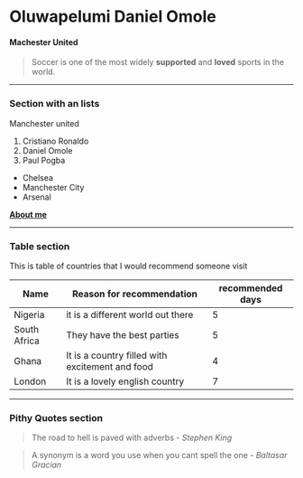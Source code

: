 # Oluwapelumi Daniel Omole

#### Machester United

> Soccer is one of the most widely **supported** and **loved** sports in the world.

***

### Section with an lists

Manchester united

1. Cristiano Ronaldo
2. Daniel Omole
3. Paul Pogba

* Chelsea
* Manchester City
* Arsenal

**[About me](AboutMe.md)**

***

### Table section

This is table of countries that I would recommend someone visit

| Name | Reason for recommendation | recommended days |
| --- | --- | --- |
| Nigeria | it is a different world out there | 5 |
| South Africa | They have the best parties | 5 |
| Ghana | It is a country filled with excitement and food | 4 |
| London | It is a lovely english country | 7 |

***

### Pithy Quotes section

> The road to hell is paved with adverbs - *Stephen King*

> A synonym is a word you use when you cant spell the one - *Baltasar Gracian*

